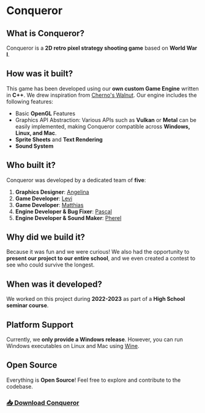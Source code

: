 # Conqueror

## What is Conqueror?
Conqueror is a **2D retro pixel strategy shooting game** based on **World War I**.

## How was it built?
This game has been developed using our **own custom Game Engine** written in **C++**. We drew inspiration from [Cherno's Walnut](https://github.com/StudioCherno/Walnut). Our engine includes the following features:

- Basic **OpenGL** Features
- Graphics API Abstraction: Various APIs such as **Vulkan** or **Metal** can be easily implemented, making Conqueror compatible across **Windows, Linux, and Mac**.
- **Sprite Sheets** and **Text Rendering**
- **Sound System**

## Who built it?
Conqueror was developed by a dedicated team of **five**:

1. **Graphics Designer**: [Angelina](mailto:michelann90@gmail.com)
2. **Game Developer**: [Levi](mailto:levlau@web.de)
3. **Game Developer**: [Matthias](mailto:matthias05.geng@t-online.de)
4. **Engine Developer & Bug Fixer**: [Pascal](https://gutsche.tech)
5. **Engine Developer & Sound Maker**: [Pherel](https://phrl.dev)

## Why did we build it?
Because it was fun and we were curious! We also had the opportunity to **present our project to our entire school**, and we even created a contest to see who could survive the longest.

## When was it developed?
We worked on this project during **2022-2023** as part of a **High School seminar course**.

## Platform Support
Currently, we **only provide a Windows release**. However, you can run Windows executables on Linux and Mac using [Wine](https://gitlab.winehq.org/wine/wine/-/wikis/Download).

## Open Source
Everything is **Open Source**! Feel free to explore and contribute to the codebase.

### [📥 Download Conqueror](https://github.com/BunkerIndustries/Conqueror/releases/download/sk23/Conqueror.zip)

